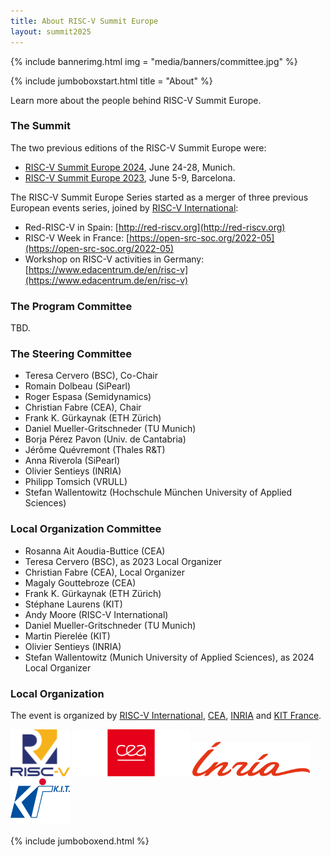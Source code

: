 ```yaml
---
title: About RISC-V Summit Europe
layout: summit2025
---
```


{% include bannerimg.html
    img = "media/banners/committee.jpg"
%}

{% include jumboboxstart.html
    title = "About"
%}

Learn more about the people behind RISC-V Summit Europe.

### The Summit

The two previous editions of the RISC-V Summit Europe were:
- [RISC-V Summit Europe 2024](https://riscv-europe.org/summit/2024), June 24-28, Munich.
- [RISC-V Summit Europe 2023](https://riscv-europe.org/summit/2023), June 5-9, Barcelona.

The RISC-V Summit Europe Series started as a merger of three previous
European events series, joined by [RISC-V
International](https://riscv.org):

- Red-RISC-V in Spain: [http://red-riscv.org](http://red-riscv.org)
- RISC-V Week in France: [https://open-src-soc.org/2022-05](https://open-src-soc.org/2022-05)
- Workshop on RISC-V activities in Germany: [https://www.edacentrum.de/en/risc-v](https://www.edacentrum.de/en/risc-v)

### The Program Committee

TBD.

<!-- - Jan Andersson (Frontgrade Gaisler) -->
<!-- - Jeremy Bennett (Embecosm) -->
<!-- - Holger Blasum (Sysgo) -->
<!-- - Alex Bradbury (Igalia) -->
<!-- - Ramon Canal (UPC) -->
<!-- - Gregory Chadwick (LowRISC) -->
<!-- - Samuel Chiang (Andes) -->
<!-- - Fabio De Ambroggi (STMicroelectronics) -->
<!-- - Denis Dutoit (CEA) -->
<!-- - Angelo Garofalo (University of Bologna) -->
<!-- - Michael Gielda (Antmicro) -->
<!-- - Daniel Große (Uni Linz) -->
<!-- - Timo Hämäläinen  (Tampere Uni) -->
<!-- - Frederic Heitzmann (Tiempo Secure) -->
<!-- - Eyck Jentzsch (MINRES) -->
<!-- - Nick Kossifidis (FORTH) -->
<!-- - Larry Lapides (Synopsys) -->
<!-- - Nathan Ma (Nuclei) -->
<!-- - Fabrizio Magugliani (E4CE) -->
<!-- - Andreas Mauderer (Bosch) -->
<!-- - Daniel Mueller-Gritschneder (TU Munich), PC Co-Chair -->
<!-- - Rihards Novickis (EDI) -->
<!-- - Katzalin Olcoz Herrero (UCM) -->
<!-- - Arthur Perais (TIMA, CNRS) -->
<!-- - Borja Pérez Pavon (Univ. de Cantabria), PC Co-Chair -->
<!-- - Sandro Pinto (University of Minho) -->
<!-- - Shawn Prestridge (IAR) -->
<!-- - Jérôme Quévremont (Thales) -->
<!-- - Thomas Roecker (Infineon) -->
<!-- - Davide Rossi (University of Bologna) -->
<!-- - Olivier Savry (CEA) -->
<!-- - Olivier Sentieys (INRIA), PC Chair -->
<!-- - Davide Schiavone (OpenHW Group) -->
<!-- - Georg Sigl (TU Munich) -->
<!-- - Sharad Sinha (IIT Goa) -->
<!-- - Gabriel L. Somlo (CMU) -->
<!-- - Philipp Tomsich (VRULL) -->
<!-- - Jonathan Woodruff (Univ. of Cambridge) -->
<!-- - An Xu (Beijing Institute of Open Source Chip) -->
<!-- - Florian Zaruba (Axelera) -->

<!-- ### The Industry Session Committee -->

<!-- - Marc Canel (Ventana) -->
<!-- - Andy Moore (RISC-V International) -->
<!-- - Daniel Mueller-Gritschneder (TU Munich) -->
<!-- - Borja Pérez Pavon (Univ. de Cantabria) -->
<!-- - Victoria Rege (Imagination) -->
<!-- - Olivier Sentieys (INRIA) -->
<!-- - Tiffany Sparks (RISC-V International) -->
<!-- - Philipp Tomsich (VRULL) -->
<!-- - Stefan Wallentowitz (Munich University of Applied Sciences) -->
<!-- - An Xu (Beijing Institute of Open Source Chip) -->
<!-- - Itai Yarom (MIPS) -->

### The Steering Committee

- Teresa Cervero (BSC), Co-Chair
- Romain Dolbeau (SiPearl)
- Roger Espasa (Semidynamics)
- Christian Fabre (CEA), Chair
- Frank K. Gürkaynak (ETH Zürich)
- Daniel Mueller-Gritschneder (TU Munich)
- Borja Pérez Pavon (Univ. de Cantabria)
- Jérôme Quévremont (Thales R&T)
- Anna Riverola (SiPearl)
- Olivier Sentieys (INRIA)
- Philipp Tomsich (VRULL)
- Stefan Wallentowitz (Hochschule München University of Applied Sciences)

### Local Organization Committee

- Rosanna Ait Aoudia-Buttice (CEA)
- Teresa Cervero (BSC), as 2023 Local Organizer
- Christian Fabre (CEA), Local Organizer
- Magaly Gouttebroze (CEA)
- Frank K. Gürkaynak (ETH Zürich)
- Stéphane Laurens (KIT)
- Andy Moore (RISC-V International)
- Daniel Mueller-Gritschneder (TU Munich)
- Martin Pierelée (KIT)
- Olivier Sentieys (INRIA)
- Stefan Wallentowitz (Munich University of Applied Sciences), as 2024 Local Organizer

### Local Organization

The event is organized by [RISC-V International](https://riscv.org),
[CEA](https://www.cea.fr), [INRIA](https://inria.fr) and [KIT
France](https://kit-group.org/offices/paris/).

<div class="d-flex justify-content-center align-items-center">
    <img src="media/logos/RISC-V-logo-square.svg" height="75" class="me-5" alt="RISC-V">
    <img src="media/logos/CEA.svg" height="75" class="mx-3" alt="CEA">
    <img src="media/logos/INRIA.svg" height="55" class="mx-3" alt="INRIA">
    <img src="media/logos/Kit-Group-logo.svg" height="75" class="ms-5" alt="KIT">
</div>

{% include jumboboxend.html %}

